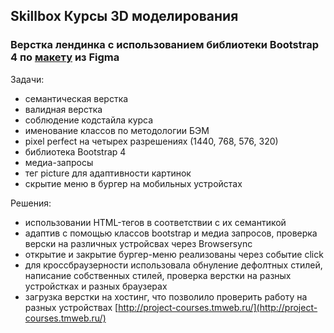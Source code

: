 ## Skillbox Курсы 3D моделирования

### Верстка лендинка с использованием библиотеки Bootstrap 4 по [макету](https://www.figma.com/file/XcTODVidhd3EluCFERLdHB/%D0%A1%D0%B5%D1%82%D0%BA%D0%B8_%D0%94%D0%97-Copy) из Figma

Задачи:
+ семантическая верстка
+ валидная верстка
+ соблюдение кодстайла курса
+ именование классов по методологии БЭМ
+ pixel perfect на четырех разрешениях (1440, 768, 576, 320)
+ библиотека Bootstrap 4
+ медиа-запросы 
+ тег picture для адаптивности картинок
+ скрытие меню в бургер на мобильных устройстах 

Решения:
+ использовании HTML-тегов в соответствии с их семантикой
+ адаптив с помощью классов bootstrap и медиа запросов, проверка верски на различных устройсвах через Browsersync 
+ открытие и закрытие бургер-меню реализованы через событие click
+ для кроссбраузерности использовала обнуление дефолтных стилей, написание собственных стилей, проверка верстки на разных устройстках и разных браузерах
+ загрузка верстки на хостинг, что позволило проверить работу на разных устройствах [http://project-courses.tmweb.ru/](http://project-courses.tmweb.ru/)
